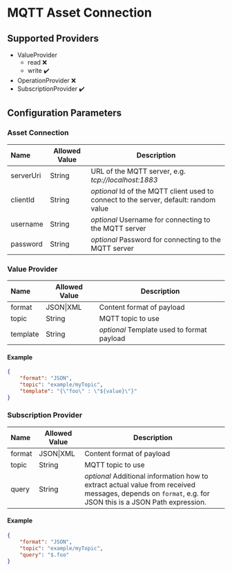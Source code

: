 # MQTT Asset Connection

## Supported Providers

-   ValueProvider
    -   read ❌
	-   write ✔️
-   OperationProvider ❌
-   SubscriptionProvider ✔️

## Configuration Parameters

### Asset Connection

| Name | Allowed Value | Description |
|:--| -- | -- |
| serverUri | String | URL of the MQTT server, e.g. _tcp://localhost:1883_ |
| clientId | String | _optional_ Id of the MQTT client used to connect to the server, default: random value |
| username | String | _optional_ Username for connecting to the MQTT server |
| password | String | _optional_ Password for connecting to the MQTT server |

### Value Provider

| Name | Allowed Value | Description |
|:--| -- | -- |
| format | JSON\|XML | Content format of payload |
| topic | String | MQTT topic to use |
| template | String | _optional_ Template used to format payload |

#### Example

```json
{
	"format": "JSON",
	"topic": "example/myTopic",
	"template": "{\"foo\" : \"${value}\"}"
}
```

### Subscription Provider

| Name | Allowed Value | Description |
|:--| -- | -- |
| format | JSON\|XML | Content format of payload |
| topic | String | MQTT topic to use |
| query | String | _optional_ Additional information how to extract actual value from received messages, depends on `format`, e.g. for JSON this is a JSON Path expression. |

#### Example

```json
{
	"format": "JSON",
	"topic": "example/myTopic",
	"query": "$.foo"
}
```
